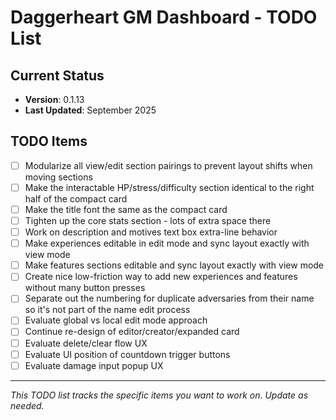 # Daggerheart GM Dashboard - TODO List

## Current Status
- **Version**: 0.1.13
- **Last Updated**: September 2025

## TODO Items

- [ ] Modularize all view/edit section pairings to prevent layout shifts when moving sections
- [ ] Make the interactable HP/stress/difficulty section identical to the right half of the compact card
- [ ] Make the title font the same as the compact card
- [ ] Tighten up the core stats section - lots of extra space there
- [ ] Work on description and motives text box extra-line behavior
- [ ] Make experiences editable in edit mode and sync layout exactly with view mode
- [ ] Make features sections editable and sync layout exactly with view mode
- [ ] Create nice low-friction way to add new experiences and features without many button presses
- [ ] Separate out the numbering for duplicate adversaries from their name so it's not part of the name edit process
- [ ] Evaluate global vs local edit mode approach
- [ ] Continue re-design of editor/creator/expanded card
- [ ] Evaluate delete/clear flow UX
- [ ] Evaluate UI position of countdown trigger buttons
- [ ] Evaluate damage input popup UX

---

*This TODO list tracks the specific items you want to work on. Update as needed.*